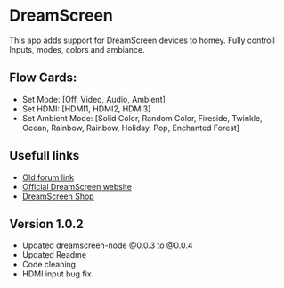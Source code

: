 # DreamScreen

This app adds support for DreamScreen devices to homey.
Fully controll Inputs, modes, colors and ambiance.

## Flow Cards:

- Set Mode: [Off, Video, Audio, Ambient]
- Set HDMI: [HDMI1, HDMI2, HDMI3]
- Set Ambient Mode: [Solid Color, Random Color, Fireside, Twinkle, Ocean, Rainbow, Rainbow, Holiday, Pop, Enchanted Forest]

## Usefull links

- [Old forum link](https://forum.athom.com/discussion/4928/app-dreamscreen)
- [Official DreamScreen website](https://www.dreamscreentv.com/)
- [DreamScreen Shop](https://www.dreamscreentv.com/shop/)

## Version 1.0.2

- Updated dreamscreen-node @0.0.3 to @0.0.4
- Updated Readme
- Code cleaning.
- HDMI input bug fix.
